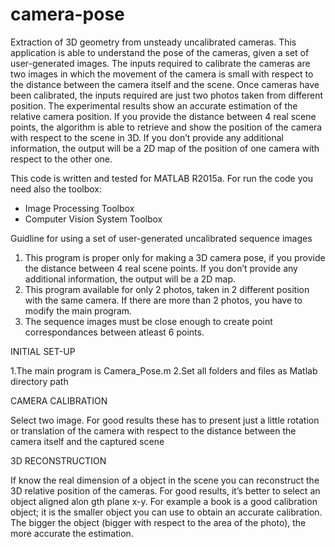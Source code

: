 # camera-pose
Extraction of 3D geometry from unsteady uncalibrated cameras.
This application is able to understand the pose of the cameras, given a set of user-generated images.
The inputs required to calibrate the cameras are two images in which the movement of the camera is small with respect to the distance between the camera itself and the scene. Once cameras have been calibrated, the inputs required are just
two photos taken from different position. The experimental results show an accurate
estimation of the relative camera position. If you provide the distance between 4 real scene
points, the algorithm is able to retrieve and show the position of the camera with respect to
the scene in 3D. If you don’t provide any additional information, the output will be a 2D map
of the position of one camera with respect to the other one.

This code is written and tested for MATLAB R2015a. For run the code you need also the toolbox:
- Image Processing Toolbox
- Computer Vision System Toolbox


Guidline for using a set of user-generated uncalibrated sequence images

1) This program is proper only for making a 3D camera pose, if you provide the distance between 4 real scene
points. If you don’t provide any additional information, the output will be a 2D map.
2) This program available for only 2 photos, taken in 2 different position with the same camera. 
If there are more than 2 photos, you have to modify the main program.
3) The sequence images must be close enough to create point correspondances between atleast 6 points.



INITIAL SET-UP

1.The main program is Camera_Pose.m
2.Set all folders and files as Matlab directory path

CAMERA CALIBRATION

Select two image. For good results these has to present just a little rotation or translation of the camera with respect to the distance between the camera itself and the captured scene

3D RECONSTRUCTION

If know the real dimension of a object in the scene you can reconstruct the 3D relative position of the cameras.
For good results, it’s better to select an object aligned alon gth plane x-y. For example a book is a good calibration object; it is the smaller object you can use to obtain an accurate calibration. The bigger the object (bigger with
respect to the area of the photo), the more accurate the estimation.

